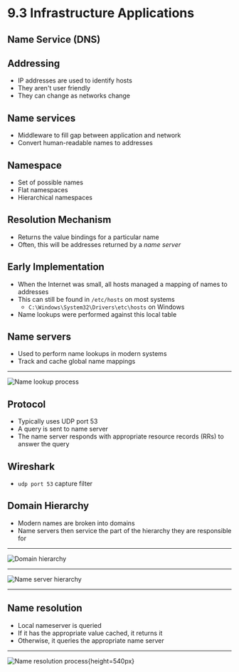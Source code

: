 
9.3 Infrastructure Applications
===============================

Name Service (DNS)
------------------

Addressing
----------

- IP addresses are used to identify hosts
- They aren't user friendly
- They can change as networks change

Name services
-------------

- Middleware to fill gap between application and network
- Convert human-readable names to addresses

Namespace
---------

- Set of possible names
- Flat namespaces
- Hierarchical namespaces

Resolution Mechanism
--------------------

- Returns the value bindings for a particular name
- Often, this will be addresses returned by a *name server*

Early Implementation
--------------------

- When the Internet was small, all hosts managed a mapping of names to addresses
- This can still be found in `/etc/hosts` on most systems
    - `C:\Windows\System32\Drivers\etc\hosts` on Windows
- Name lookups were performed against this local table

Name servers
------------

- Used to perform name lookups in modern systems
- Track and cache global name mappings

---

![Name lookup process](https://book.systemsapproach.org/_images/f09-14-9780123850591.png)

Protocol
--------

- Typically uses UDP port 53
- A query is sent to name server
- The name server responds with appropriate resource records (RRs) to answer the query

Wireshark
---------

- `udp port 53` capture filter

Domain Hierarchy
----------------

- Modern names are broken into domains
- Name servers then service the part of the hierarchy they are responsible for

---

![Domain hierarchy](https://book.systemsapproach.org/_images/f09-15-9780123850591.png)

---

![Name server hierarchy](https://book.systemsapproach.org/_images/f09-17-9780123850591.png)

---

Name resolution
---------------

- Local nameserver is queried
- If it has the appropriate value cached, it returns it
- Otherwise, it queries the appropriate name server

---

![Name resolution process](https://book.systemsapproach.org/_images/f09-18-9780123850591.png){height=540px}
